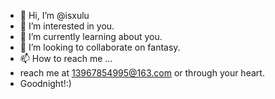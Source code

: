 - 👋 Hi, I’m @isxulu
- 👀 I’m interested in you.
- 🌱 I’m currently learning about you.
- 💞️ I’m looking to collaborate on fantasy.
- 📫 How to reach me ...
- reach me at 13967854995@163.com or through your heart.
- Goodnight!:)

<!---
isxulu/isxulu is a ✨ special ✨ repository because its `README.md` (this file) appears on your GitHub profile.
You can click the Preview link to take a look at your changes.
--->
